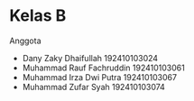 # Kelas B
Anggota
- Dany Zaky Dhaifullah       192410103024
- Muhammad Rauf Fachruddin   192410103061
- Muhammad Irza Dwi Putra    192410103067
- Muhammad Zufar Syah        192410103074
